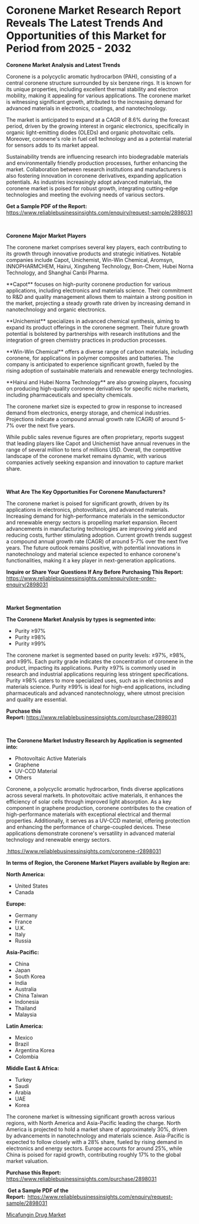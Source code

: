 <p><h1>Coronene Market Research Report Reveals The Latest Trends And Opportunities of this Market for Period from 2025 - 2032</h1></p><p><strong>Coronene Market Analysis and Latest Trends</strong></p>
<p><p>Coronene is a polycyclic aromatic hydrocarbon (PAH), consisting of a central coronene structure surrounded by six benzene rings. It is known for its unique properties, including excellent thermal stability and electron mobility, making it appealing for various applications. The coronene market is witnessing significant growth, attributed to the increasing demand for advanced materials in electronics, coatings, and nanotechnology. </p><p>The market is anticipated to expand at a CAGR of 8.6% during the forecast period, driven by the growing interest in organic electronics, specifically in organic light-emitting diodes (OLEDs) and organic photovoltaic cells. Moreover, coronene's role in fuel cell technology and as a potential material for sensors adds to its market appeal. </p><p>Sustainability trends are influencing research into biodegradable materials and environmentally friendly production processes, further enhancing the market. Collaboration between research institutions and manufacturers is also fostering innovation in coronene derivatives, expanding application potentials. As industries increasingly adopt advanced materials, the coronene market is poised for robust growth, integrating cutting-edge technologies and meeting the evolving needs of various sectors.</p></p>
<p><strong>Get a Sample PDF of the Report:&nbsp;</strong> <a href="https://www.reliablebusinessinsights.com/enquiry/request-sample/2898031?utm_campaign=3430&utm_medium=2&utm_source=Github&utm_content=ia&utm_term=15032025&utm_id=coronene">https://www.reliablebusinessinsights.com/enquiry/request-sample/2898031</a></p>
<p>&nbsp;</p>
<p><strong>Coronene Major Market Players</strong></p>
<p><p>The coronene market comprises several key players, each contributing to its growth through innovative products and strategic initiatives. Notable companies include Capot, Unichemist, Win-Win Chemical, Aromsyn, INNOPHARMCHEM, Hairui, Xingsheng Technology, Bon-Chem, Hubei Norna Technology, and Shanghai Canbi Pharma.</p><p>**Capot** focuses on high-purity coronene production for various applications, including electronics and materials science. Their commitment to R&D and quality management allows them to maintain a strong position in the market, projecting a steady growth rate driven by increasing demand in nanotechnology and organic electronics.  </p><p>**Unichemist** specializes in advanced chemical synthesis, aiming to expand its product offerings in the coronene segment. Their future growth potential is bolstered by partnerships with research institutions and the integration of green chemistry practices in production processes.</p><p>**Win-Win Chemical** offers a diverse range of carbon materials, including coronene, for applications in polymer composites and batteries. The company is anticipated to experience significant growth, fueled by the rising adoption of sustainable materials and renewable energy technologies.</p><p>**Hairui and Hubei Norna Technology** are also growing players, focusing on producing high-quality coronene derivatives for specific niche markets, including pharmaceuticals and specialty chemicals.</p><p>The coronene market size is expected to grow in response to increased demand from electronics, energy storage, and chemical industries. Projections indicate a compound annual growth rate (CAGR) of around 5-7% over the next five years.</p><p>While public sales revenue figures are often proprietary, reports suggest that leading players like Capot and Unichemist have annual revenues in the range of several million to tens of millions USD. Overall, the competitive landscape of the coronene market remains dynamic, with various companies actively seeking expansion and innovation to capture market share.</p></p>
<p>&nbsp;</p>
<p><strong>What Are The Key Opportunities For Coronene Manufacturers?</strong></p>
<p><p>The coronene market is poised for significant growth, driven by its applications in electronics, photovoltaics, and advanced materials. Increasing demand for high-performance materials in the semiconductor and renewable energy sectors is propelling market expansion. Recent advancements in manufacturing technologies are improving yield and reducing costs, further stimulating adoption. Current growth trends suggest a compound annual growth rate (CAGR) of around 5-7% over the next five years. The future outlook remains positive, with potential innovations in nanotechnology and material science expected to enhance coronene's functionalities, making it a key player in next-generation applications.</p></p>
<p><strong>Inquire or Share Your Questions If Any Before Purchasing This Report:</strong> <a href="https://www.reliablebusinessinsights.com/enquiry/pre-order-enquiry/2898031?utm_campaign=3430&utm_medium=2&utm_source=Github&utm_content=ia&utm_term=15032025&utm_id=coronene">https://www.reliablebusinessinsights.com/enquiry/pre-order-enquiry/2898031</a></p>
<p>&nbsp;</p>
<p><strong>Market Segmentation</strong></p>
<p><strong>The Coronene Market Analysis by types is segmented into:</strong></p>
<p><ul><li>Purity ≥97%</li><li>Purity ≥98%</li><li>Purity ≥99%</li></ul></p>
<p><p>The coronene market is segmented based on purity levels: ≥97%, ≥98%, and ≥99%. Each purity grade indicates the concentration of coronene in the product, impacting its applications. Purity ≥97% is commonly used in research and industrial applications requiring less stringent specifications. Purity ≥98% caters to more specialized uses, such as in electronics and materials science. Purity ≥99% is ideal for high-end applications, including pharmaceuticals and advanced nanotechnology, where utmost precision and quality are essential.</p></p>
<p><strong>Purchase this Report:&nbsp;</strong><a href="https://www.reliablebusinessinsights.com/purchase/2898031?utm_campaign=3430&utm_medium=2&utm_source=Github&utm_content=ia&utm_term=15032025&utm_id=coronene">https://www.reliablebusinessinsights.com/purchase/2898031</a></p>
<p>&nbsp;</p>
<p><strong>The Coronene Market Industry Research by Application is segmented into:</strong></p>
<p><ul><li>Photovoltaic Active Materials</li><li>Graphene</li><li>UV-CCD Material</li><li>Others</li></ul></p>
<p><p>Coronene, a polycyclic aromatic hydrocarbon, finds diverse applications across several markets. In photovoltaic active materials, it enhances the efficiency of solar cells through improved light absorption. As a key component in graphene production, coronene contributes to the creation of high-performance materials with exceptional electrical and thermal properties. Additionally, it serves as a UV-CCD material, offering protection and enhancing the performance of charge-coupled devices. These applications demonstrate coronene's versatility in advanced material technology and renewable energy sectors.</p></p>
<p><a href="https://www.reliablebusinessinsights.com/coronene-r2898031?utm_campaign=3430&utm_medium=2&utm_source=Github&utm_content=ia&utm_term=15032025&utm_id=coronene">&nbsp;https://www.reliablebusinessinsights.com/coronene-r2898031</a></p>
<p><strong>In terms of Region, the Coronene Market Players available by Region are:</strong></p>
<p>
    <p> <strong> North America: </strong>
        <ul>
            <li>United States</li>
            <li>Canada</li>
        </ul>
        </p> 
    <p> <strong> Europe: </strong>
        <ul>
            <li>Germany</li>
            <li>France</li>
            <li>U.K.</li>
            <li>Italy</li>
            <li>Russia</li>
        </ul>
        </p> 
    <p> <strong> Asia-Pacific: </strong>
        <ul>
            <li>China</li>
            <li>Japan</li>
            <li>South Korea</li>
            <li>India</li>
            <li>Australia</li>
            <li>China Taiwan</li>
            <li>Indonesia</li>
            <li>Thailand</li>
            <li>Malaysia</li>
        </ul>
        </p> 
    <p> <strong> Latin America: </strong>
        <ul>
            <li>Mexico</li>
            <li>Brazil</li>
            <li>Argentina Korea</li>
            <li>Colombia</li>
        </ul>
        </p> 
    <p> <strong> Middle East & Africa: </strong>
        <ul>
            <li>Turkey</li>
            <li>Saudi</li>
            <li>Arabia</li>
            <li>UAE</li>
            <li>Korea</li>
        </ul>
    </p>
    </p>
<p><p>The coronene market is witnessing significant growth across various regions, with North America and Asia-Pacific leading the charge. North America is projected to hold a market share of approximately 30%, driven by advancements in nanotechnology and materials science. Asia-Pacific is expected to follow closely with a 28% share, fueled by rising demand in electronics and energy sectors. Europe accounts for around 25%, while China is poised for rapid growth, contributing roughly 17% to the global market valuation.</p></p>
<p><strong>Purchase this Report: </strong><a href="https://www.reliablebusinessinsights.com/purchase/2898031?utm_campaign=3430&utm_medium=2&utm_source=Github&utm_content=ia&utm_term=15032025&utm_id=coronene">https://www.reliablebusinessinsights.com/purchase/2898031</a></p>
<p>&nbsp;<strong>Get a Sample PDF of the Report:&nbsp;&nbsp;</strong><a href="https://www.reliablebusinessinsights.com/enquiry/request-sample/2898031?utm_campaign=3430&utm_medium=2&utm_source=Github&utm_content=ia&utm_term=15032025&utm_id=coronene">https://www.reliablebusinessinsights.com/enquiry/request-sample/2898031</a></p>
<p><strong></strong></p>
<p><p><a href="https://github.com/celpabembes/Market-Research-Report-List-1/blob/main/micafungin-drug-market.md?utm_campaign=3430&utm_medium=2&utm_source=Github&utm_content=ia&utm_term=15032025&utm_id=coronene">Micafungin Drug Market</a></p></p>